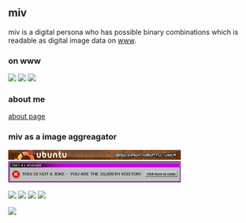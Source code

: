 ## miv

miv is a digital persona who has possible binary combinations which is readable as digital image data on [www](https://en.wikipedia.org/wiki/World_Wide_Web).

### on www

<a href="https://gist.github.com/miv403/c24a47f6baa4486bdcd74039843f4a56"><img src="https://upload.wikimedia.org/wikipedia/commons/a/a2/Nuvola_apps_kgpg.png" height="30" width=""></a>
<a href="mailto:miv403@duck.com"><img src="https://web.archive.org/web/20091026135557if_/http://geocities.com/FashionAvenue/Catwalk/2138/email/emailsigm.gif" height="30"></a>
<a href="https://www.fsf.org/facebook"><img src="https://static.fsf.org/nosvn/dislike.svg" height="30" width=""></a>

### about me

[about page](https://miv403.github.io/bio.html)

### miv as a image aggreagator

<img src="https://raw.githubusercontent.com/miv403/miv403.github.io/main/img/ubuntu-user.png">
<a href="https://miv403.github.io/10k.html">
<img src="https://raw.githubusercontent.com/miv403/miv403.github.io/main/img/you-are-10k-th-visitor.gif" width="350px">
</a>

<img src="https://64.media.tumblr.com/07992a9e7ce52111182c9c2d737e0ac5/d040b76ad8b44d47-6b/s100x200/f17aeb078f51ce77c09f6f06fb3964225d1bc107.gif"> <img src="https://64.media.tumblr.com/a288995b7aaf13e190779c0e6f08312c/d040b76ad8b44d47-1a/s100x200/c9eaea953e6b9cb64246ede01769e0ae3ad276d2.gif"> <img src="https://web.archive.org/web/20090901155427if_/http://geocities.com/jaszaswaz/Cool_003.gif"> <img src="https://web.archive.org/web/20091026160446if_/http://geocities.com/cingular_wireless_q806/eyes.gif"> 

<img src="https://web.archive.org/web/20090830165704if_/http://geocities.com/alicankeskinkilic/ata-a-aa.gif" height="" width="29">
